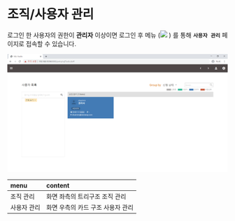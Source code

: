 # 조직/사용자 관리

 로그인 한 사용자의 권한이 **관리자** 이상이면 로그인 후 메뉴 \(![](https://lh4.googleusercontent.com/_QUyMJsbXEXBlwqoTJaEzL4WhZoyGNaEnJ1QH_VwStQ1GRH_wXVnHIorEv2ndZcA1QM9TAWMbJk1vGW1SI7CW09f43tWnQkgFfbMEpie_D7npDSzSjkWWV27h-WjOzFk-WlPy2RrN9Y) \) 를 통해 **`사용자 관리`** 페이지로 접속할 수 있습니다. 

![&#xC0AC;&#xC6A9;&#xC790; &#xAD00;&#xB9AC; &#xD654;&#xBA74;](../../.gitbook/assets/undefined.png)

| menu | content |
| :--- | :--- |
| 조직 관리   | 화면 좌측의 트리구조 조직 관리  |
| 사용자 관리  | 화면 우측의 카드 구조 사용자 관리  |







